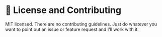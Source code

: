 # 📄 License and Contributing

MIT licensed. There are no contributing guidelines. Just do whatever you want to point out an issue or feature request and I'll work with it.
